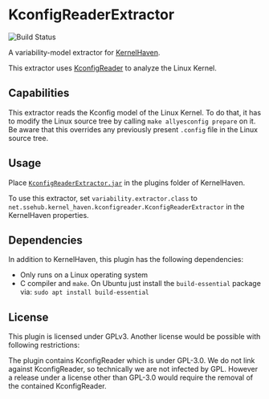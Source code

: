 # KconfigReaderExtractor

![Build Status](http://jenkins.sse.uni-hildesheim.de/buildStatus/icon?job=KernelHaven_KconfigReaderExtractor)

A variability-model extractor for [KernelHaven](https://github.com/KernelHaven/KernelHaven).

This extractor uses [KconfigReader](https://github.com/ckaestne/kconfigreader) to analyze the Linux Kernel.

## Capabilities

This extractor reads the Kconfig model of the Linux Kernel. To do that, it has to modify the Linux source tree by calling `make allyesconfig prepare` on it. Be aware that this overrides any previously present `.config` file in the Linux source tree.

## Usage

Place [`KconfigReaderExtractor.jar`](https://jenkins.sse.uni-hildesheim.de/view/KernelHaven/job/KernelHaven_KconfigReaderExtractor/lastSuccessfulBuild/artifact/build/jar/KconfigReaderExtractor.jar) in the plugins folder of KernelHaven.

To use this extractor, set `variability.extractor.class` to `net.ssehub.kernel_haven.kconfigreader.KconfigReaderExtractor` in the KernelHaven properties.

## Dependencies

In addition to KernelHaven, this plugin has the following dependencies:
* Only runs on a Linux operating system
* C compiler and `make`. On Ubuntu just install the `build-essential` package via: `sudo apt install build-essential`

## License

This plugin is licensed under GPLv3. Another license would be possible with following restrictions:

The plugin contains KconfigReader which is under GPL-3.0. We do not link against KconfigReader, so technically we are not infected by GPL. However a release under a license other than GPL-3.0 would require the removal of the contained KconfigReader.
